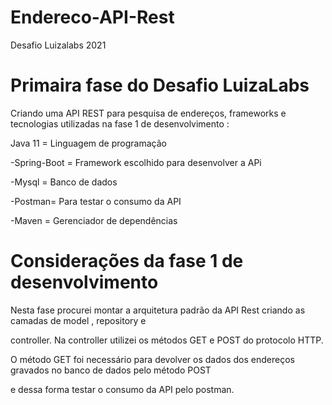 # Endereco-API-Rest
Desafio Luizalabs 2021 

<h1>Primaira fase do Desafio LuizaLabs</h1>

<p> Criando uma API REST para pesquisa de endereços,
frameworks e tecnologias utilizadas na fase 1 de desenvolvimento :</p>

<p>Java 11 = Linguagem de programação</p>
<p>-Spring-Boot = Framework escolhido para desenvolver a APi</p>
<p>-Mysql = Banco de dados</p> 
<p>-Postman= Para testar o consumo da API<p>
<p>-Maven = Gerenciador de dependências</p>
  
<h1>Considerações da fase 1 de desenvolvimento</h1>

<p>Nesta fase procurei montar a arquitetura padrão da API Rest criando as camadas de model , repository e </p>
<p>controller. Na controller utilizei os métodos GET e POST do protocolo HTTP. </p>
<p> O método GET foi necessário para devolver os dados dos endereços gravados no banco de dados pelo método POST</p>
<p>e dessa forma testar o consumo da API pelo postman.</p>




